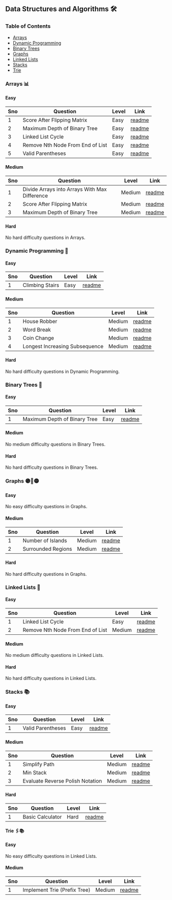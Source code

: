 ## Data Structures and Algorithms 🛠️

### Table of Contents

- [Arrays](#arrays-📊)
- [Dynamic Programming](#dynamic-programming-🧩)
- [Binary Trees](#binary-trees-🌳)
- [Graphs](#graphs-🟣🔗🟡)
- [Linked Lists](#linked-lists-🔗)
- [Stacks](#stacks-📚)
- [Trie](#trie-🖇️📚)

### Arrays 📊

#### Easy

| Sno | Question                         | Level | Link                                                                     |
| --- | -------------------------------- | ----- | ------------------------------------------------------------------------ |
| 1   | Score After Flipping Matrix      | Easy  | [readme](./arrays/lc861_score_after_flipping_matrix/README.md)           |
| 2   | Maximum Depth of Binary Tree     | Easy  | [readme](./binary-trees/lc104_maximum_depth_of_binary_tree/README.md)    |
| 3   | Linked List Cycle                | Easy  | [readme](./linked-lists/lc141_linked_list_cycle/README.md)               |
| 4   | Remove Nth Node From End of List | Easy  | [readme](./linked-lists/lc19_remove_nth_node_from_end_of_list/README.md) |
| 5   | Valid Parentheses                | Easy  | [readme](./stacks/lc20_valid_parantheses/README.md)                      |

#### Medium

| Sno | Question                                      | Level  | Link                                                                              |
| --- | --------------------------------------------- | ------ | --------------------------------------------------------------------------------- |
| 1   | Divide Arrays into Arrays With Max Difference | Medium | [readme](./arrays/lc2966_divide_arrays_into_arrays_with_max_difference/README.md) |
| 2   | Score After Flipping Matrix                   | Medium | [readme](./arrays/lc861_score_after_flipping_matrix/README.md)                    |
| 3   | Maximum Depth of Binary Tree                  | Medium | [readme](./binary-trees/lc104_maximum_depth_of_binary_tree/README.md)             |

#### Hard

No hard difficulty questions in Arrays.

### Dynamic Programming 🧩

#### Easy

| Sno | Question        | Level | Link                                                           |
| --- | --------------- | ----- | -------------------------------------------------------------- |
| 1   | Climbing Stairs | Easy  | [readme](./dynamic-programming/lc70_climbing_stairs/README.md) |

#### Medium

| Sno | Question                       | Level  | Link                                                                           |
| --- | ------------------------------ | ------ | ------------------------------------------------------------------------------ |
| 1   | House Robber                   | Medium | [readme](./dynamic-programming/lc198_house_robber/README.md)                   |
| 2   | Word Break                     | Medium | [readme](./dynamic-programming/lc139_word_break/README.md)                     |
| 3   | Coin Change                    | Medium | [readme](./dynamic-programming/lc322_coin_change/README.md)                    |
| 4   | Longest Increasing Subsequence | Medium | [readme](./dynamic-programming/lc300_longest_increasing_subsequence/README.md) |

#### Hard

No hard difficulty questions in Dynamic Programming.

### Binary Trees 🌳

#### Easy

| Sno | Question                     | Level | Link                                                                  |
| --- | ---------------------------- | ----- | --------------------------------------------------------------------- |
| 1   | Maximum Depth of Binary Tree | Easy  | [readme](./binary-trees/lc104_maximum_depth_of_binary_tree/README.md) |

#### Medium

No medium difficulty questions in Binary Trees.

#### Hard

No hard difficulty questions in Binary Trees.

### Graphs 🟣🔗🟡

#### Easy

No easy difficulty questions in Graphs.

#### Medium

| Sno | Question           | Level  | Link                                                  |
| --- | ------------------ | ------ | ----------------------------------------------------- |
| 1   | Number of Islands  | Medium | [readme](./graphs/lc200_number_of_islands/README.md)  |
| 2   | Surrounded Regions | Medium | [readme](./graphs/lc130_surrounded_regions/README.md) |

#### Hard

No hard difficulty questions in Graphs.

### Linked Lists 🔗

#### Easy

| Sno | Question                         | Level  | Link                                                                     |
| --- | -------------------------------- | ------ | ------------------------------------------------------------------------ |
| 1   | Linked List Cycle                | Easy   | [readme](./linked-lists/lc141_linked_list_cycle/README.md)               |
| 2   | Remove Nth Node From End of List | Medium | [readme](./linked-lists/lc19_remove_nth_node_from_end_of_list/README.md) |

#### Medium

No medium difficulty questions in Linked Lists.

#### Hard

No hard difficulty questions in Linked Lists.

### Stacks 📚

#### Easy

| Sno | Question          | Level | Link                                                |
| --- | ----------------- | ----- | --------------------------------------------------- |
| 1   | Valid Parentheses | Easy  | [readme](./stacks/lc20_valid_parantheses/README.md) |

#### Medium

| Sno | Question                         | Level  | Link                                                                |
| --- | -------------------------------- | ------ | ------------------------------------------------------------------- |
| 1   | Simplify Path                    | Medium | [readme](./stacks/lc71_simplify_path/README.md)                     |
| 2   | Min Stack                        | Medium | [readme](./stacks/lc155_min_stack/README.md)                        |
| 3   | Evaluate Reverse Polish Notation | Medium | [readme](./stacks/lc150_evaluate_reverse_polish_notation/README.md) |

#### Hard

| Sno | Question         | Level | Link                                                |
| --- | ---------------- | ----- | --------------------------------------------------- |
| 1   | Basic Calculator | Hard  | [readme](./stacks/lc224_basic_calculator/README.md) |

#### Trie 🖇️📚

#### Easy

No easy difficulty questions in Linked Lists.

#### Medium

| Sno | Question                     | Level  | Link                                                      |
| --- | ---------------------------- | ------ | --------------------------------------------------------- |
| 1   | Implement Trie (Prefix Tree) | Medium | [readme](./trie/208_implement_trie_prefix_tree/README.md) |
